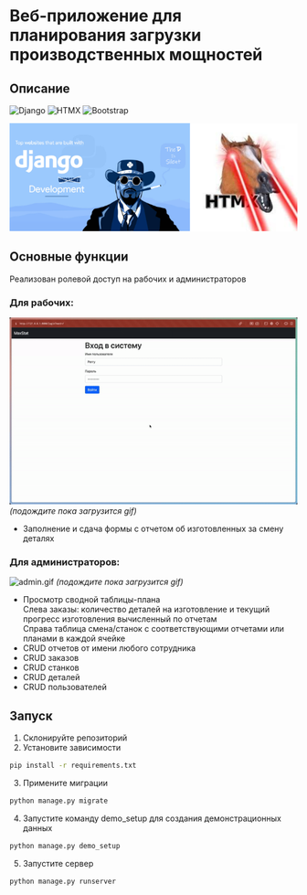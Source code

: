 # Веб-приложение для планирования загрузки производственных мощностей

## Описание
![Django](https://img.shields.io/badge/Django-092E20?style=for-the-badge&logo=django&logoColor=white)
![HTMX](https://img.shields.io/badge/HTMX-FF69B4?style=for-the-badge&logo=htmx&logoColor=white)
![Bootstrap](https://img.shields.io/badge/Bootstrap-563D7C?style=for-the-badge&logo=bootstrap&logoColor=white)

![img.png](readme_logos.png)

## Основные функции

Реализован ролевой доступ на рабочих и администраторов

### Для рабочих:
![worker.gif](worker.gif)
_(подождите пока загрузится gif)_
- Заполнение и сдача формы с отчетом об изготовленных за смену деталях

### Для администраторов:
![admin.gif](admin.gif)
_(подождите пока загрузится gif)_
- Просмотр сводной таблицы-плана <br>
  Слева заказы: количество деталей на изготовление и текущий прогресс изготовления вычисленный по отчетам <br>
  Справа таблица смена/станок с соответствующими отчетами или планами в каждой ячейке
- CRUD отчетов от имени любого сотрудника
- CRUD заказов
- CRUD станков
- CRUD деталей
- CRUD пользователей

## Запуск

1. Склонируйте репозиторий
2. Установите зависимости
```bash
pip install -r requirements.txt
```
3. Примените миграции
```bash
python manage.py migrate
```
4. Запустите команду demo_setup для создания демонстрационных данных
```bash
python manage.py demo_setup
```
5. Запустите сервер
```bash
python manage.py runserver
```

